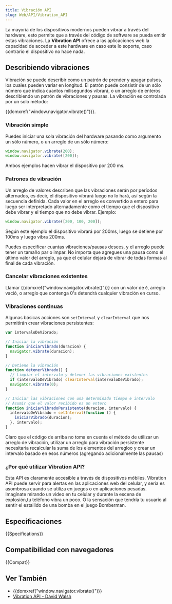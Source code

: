 ```yaml
---
title: Vibración API
slug: Web/API/Vibration_API
---
```


La mayoría de los dispositivos modernos pueden vibrar a través del hardware, esto permite que a través del código de software se pueda emitir estas vibraciones. La **Vibration API** ofrece a las aplicaciones web la capacidad de acceder a este hardware en caso este lo soporte, caso contrario el dispositivo no hace nada.

## Describiendo vibraciones

Vibración se puede describir como un patrón de prender y apagar pulsos, los cuales pueden variar en longitud. El patrón puede consistir de un sólo número que indica cuantos milisegundos vibrará, o un arreglo de enteros describiendo un patrón de vibraciones y pausas. La vibración es controlada por un solo método:

{{domxref("window.navigator.vibrate()")}}.

### Vibración simple

Puedes iniciar una sola vibración del hardware pasando como argumento un sólo número, o un arreglo de un sólo número:

```js
window.navigator.vibrate(200);
window.navigator.vibrate([200]);
```

Ambos ejemplos hacen vibrar el dispositivo por 200 ms.

### Patrones de vibración

Un arreglo de valores describen que las vibraciones serán por períodos alternados, es decir, el dispositivo vibrará luego no lo hará, así según la secuencia definida. Cada valor en el arreglo es convertido a entero para luego ser interpretado alternadamente como el tiempo que el dispositivo debe vibrar y el tiempo que no debe vibrar. Ejemplo:

```js
window.navigator.vibrate([200, 100, 200]);
```

Según este ejemplo el dispositivo vibrará por 200ms, luego se detiene por 100ms y luego vibra 200ms.

Puedes especificar cuantas vibraciones/pausas desees, y el arreglo puede tener un tamaño par o impar. No importa que agregues una pausa como el último valor del arreglo, ya que el celular dejará de vibrar de todas formas al final de cada vibración.

### Cancelar vibraciones existentes

Llamar {{domxref("window.navigator.vibrate()")}} con un valor de `0`, arreglo vació, o arreglo que contenga 0's detendrá cualquier vibración en curso.

### Vibraciones continuas

Algunas básicas acciones son `setInterval` y `clearInterval` que nos permitirán crear vibraciones persistentes:

```js
var intervaloDeVibrado;

// Iniciar la vibración
function iniciarVibrado(duracion) {
  navigator.vibrate(duracion);
}

// Detiene la vibración
function detenerVibrado() {
  // Limpiar el intervalo y detener las vibraciones existentes
  if (intervaloDeVibrado) clearInterval(intervaloDeVibrado);
  navigator.vibrate(0);
}

// Iniciar las vibraciones con una determinado tiempo e intervalo
// Asumir que el valor recibido es un entero
function iniciarVibradoPersistente(duracion, intervalo) {
  intervaloDeVibrado = setInterval(function () {
    iniciarVibrado(duracion);
  }, intervalo);
}
```

Claro que el código de arriba no toma en cuenta el método de utilizar un arreglo de vibración, utilizar un arreglo para vibración persistente necesitaría recalcular la suma de los elementos del arregloo y crear un intervalo basado en esos números (agregando adicionalmente las pausas)

### ¿Por qué utilizar Vibration API?

Esta API es claramente accesible a través de dispositivos móbiles. Vibration API puede servir para alertas en las aplicaciones web del celular, y sería es asombrosa cuando se utiliza en juegos o en aplicaciones pesadas. Imagínate mirando un video en tu celular y durante la escena de explosión,tu teléfono vibra un poco. O la sensación que tendría tu usuario al sentir el estallido de una bomba en el juego Bomberman.

## Especificaciones

{{Specifications}}

## Compatibilidad con navegadores

{{Compat}}

## Ver También

- {{domxref("window.navigator.vibrate()")}}
- [Vibration API - David Walsh](http://davidwalsh.name/vibration-api)
